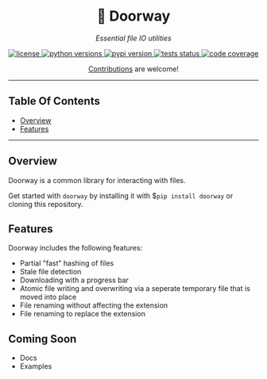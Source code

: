 
<p align="center">
    <h1 align="center">🚪 Doorway</h1>
    <p align="center">
        <i>Essential file IO utilities</i>
    </p>
</p>

<p align="center">
    <a href="https://choosealicense.com/licenses/mit/" target="_blank">
        <img alt="license" src="https://img.shields.io/github/license/nmichlo/doorway?style=flat-square&color=lightgrey"/>
    </a>
    <a href="https://pypi.org/project/doorway" target="_blank">
        <img alt="python versions" src="https://img.shields.io/pypi/pyversions/doorway?style=flat-square"/>
    </a>
    <a href="https://pypi.org/project/doorway" target="_blank">
        <img alt="pypi version" src="https://img.shields.io/pypi/v/doorway?style=flat-square&color=blue"/>
    </a>
    <a href="https://github.com/nmichlo/doorway/actions?query=workflow%3Atest">
        <img alt="tests status" src="https://img.shields.io/github/workflow/status/nmichlo/doorway/test?label=tests&style=flat-square"/>
    </a>
    <a href="https://codecov.io/gh/nmichlo/doorway/">
        <img alt="code coverage" src="https://img.shields.io/codecov/c/gh/nmichlo/doorway?token=86IZK3J038&style=flat-square"/>
    </a>
</p>

<p align="center">
    <p align="center">
        <a href="https://github.com/nmichlo/doorway/issues/new/choose">Contributions</a> are welcome!
    </p>
</p>

----------------------

## Table Of Contents

- [Overview](#overview)
- [Features](#features)

----------------------

## Overview

Doorway is a common library for interacting with files.

Get started with `doorway` by installing it with $`pip install doorway` or cloning this repository.

## Features

Doorway includes the following features:
- Partial "fast" hashing of files
- Stale file detection
- Downloading with a progress bar
- Atomic file writing and overwriting via a seperate temporary file that is moved into place
- File renaming without affecting the extension
- File renaming to replace the extension

## Coming Soon

- Docs
- Examples

